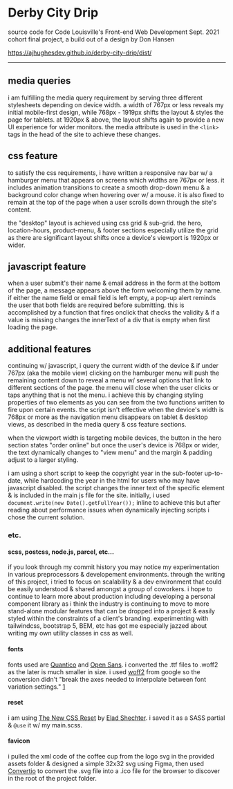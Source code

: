 
# Derby City Drip 

source code for Code Louisville's Front-end Web Development Sept. 2021 cohort final project, a build out of a design by Don Hansen

https://ajhughesdev.github.io/derby-city-drip/dist/

---

## media queries

i am fulfilling the media query requirement by serving three different stylesheets depending on device width. a width of 767px or less reveals my initial mobile-first design, while 768px - 1919px shifts the layout & styles the page for tablets. at 1920px & above, the layout shifts again to provide a new UI experience for wider monitors. the media attribute is used in the ```<link>``` tags in the head of the site to achieve these changes.

## css feature 

to satisfy the css requirements, i have written a responsive nav bar w/ a hamburger menu that appears on screens which widths are 767px or less. it includes animation transitions to create a smooth drop-down menu & a background color change when hovering over w/ a mouse. it is also fixed to remain at the top of the page when a user scrolls down through the site's content.

the "desktop" layout is achieved using css grid & sub-grid. the hero, location-hours, product-menu, & footer sections especially utilize the grid as there are significant layout shifts once a device's viewport is 1920px or wider.

## javascript feature

when a user submit's their name & email address in the form at the bottom of the page, a message appears above the form welcoming them by name. if either the name field or email field is left empty, a pop-up alert reminds the user that both fields are required before submitting. this is accomplished by a function that fires onclick that checks the validity & if a value is missing changes the innerText of a div that is empty when first loading the page.

## additional features

continuing w/ javascript, i query the current width of the device & if under 767px (aka the mobile view) clicking on the hamburger menu will push the remaining content down to reveal a menu w/ several options that link to different sections of the page. the menu will close when the user clicks or taps anything that is not the menu. i achieve this by changing styling properties of two elements as you can see from the two functions written to fire upon certain events. the script isn't effective when the device's width is 768px or more as the navigation menu disappears on tablet & desktop views, as described in the media query & css feature sections.

when the viewport width is targeting mobile devices, the button in the hero section states "order online" but once the user's device is 768px or wider, the text dynamically changes to "view menu" and the margin & padding adjust to a larger styling. 

i am using a short script to keep the copyright year in the sub-footer up-to-date, while hardcoding the year in the html for users who may have javascript disabled. the script changes the inner text of the specific element & is included in the main js file for the site. initially, i used ```document.write(new Date().getFullYear());``` inline to achieve this but after reading about performance issues when dynamically injecting scripts i chose the current solution.

### etc.

#### scss, postcss, node.js, parcel, etc...

if you look through my commit history you may notice my experimentation in various preprocessors & developement environments. through the writing of this project, i tried to focus on scalability & a dev environment that could be easily understood & shared amongst a group of coworkers. i hope to continue to learn more about production including developing a personal component library as i think the industry is continuing to move to more stand-alone modular features that can be dropped into a project & easily styled within the constraints of a client's branding. experimenting with tailwindcss, bootstrap 5, BEM, etc has got me especially jazzed about writing my own utility classes in css as well.  

#### fonts

fonts used are [Quantico](https://fonts.google.com/specimen/Quantico?query=quantico) and [Open Sans](https://fonts.google.com/specimen/Open+Sans?query=open+sans). i converted the .ttf files to .woff2 as the later is much smaller in size. i used [woff2](https://github.com/google/woff2) from google so the conversion didn't "break the axes needed to interpolate between font variation settings." [1][1]


#### reset

i am using [The New CSS Reset](https://elad2412.github.io/the-new-css-reset/) by [Elad Shechter](https://twitter.com/eladsc). i saved it as a SASS partial & ```@use``` it w/ my main.scss.

#### favicon

i pulled the xml code of the coffee cup from the logo svg in the provided assets folder & designed a simple 32x32 svg using Figma, then used [Convertio](https://convertio.co/svg-ico/) to convert the .svg file into a .ico file for the browser to discover in the root of the project folder.



[1]: https://henry.codes/writing/how-to-convert-variable-ttf-font-files-to-woff2/ "How to Convert Variable ttf font files to woff2"

